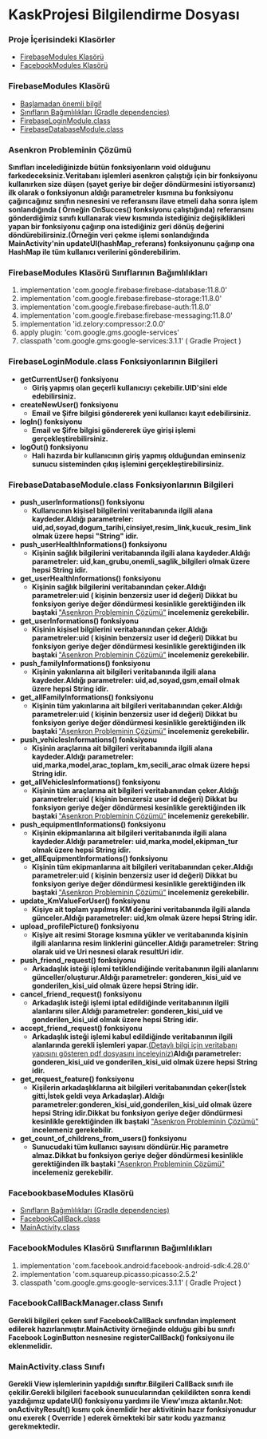 # KaskProjesi Bilgilendirme Dosyası

<h3>Proje İçerisindeki Klasörler</h3>
<ul>
  <li><a href="#git_firebaseModules"<b>FirebaseModules Klasörü</b></a></li>
  <li><a href="#git_facebookModules"<b>FacebookModules Klasörü</b></a></li>
</ul>  

<a name="git_firebaseModules"><h3>FirebaseModules Klasörü</h3></a>
<ul>
   <li><a href="#git_firebaseBilgi"<b>Başlamadan önemli bilgi!</b></a></li>
   <li><a href="#git_firebaseBagimliliklar"<b>Sınıfların Bağımlılıkları (Gradle dependencies) </b></a></li>
  <li><a href="#git_firebaseLogin"<b>FirebaseLoginModule.class</b></a></li>
  <li><a href="#git_firebaseDatabase"<b>FirebaseDatabaseModule.class</b></a></li>
</ul>  

<a name="git_firebaseBilgi"><h3>Asenkron Probleminin Çözümü</h3></a>
<b>Sınıfları incelediğinizde bütün fonksiyonların void olduğunu farkedeceksiniz.Veritabanı işlemleri asenkron çalıştığı için bir fonksiyonu kullanırken size düşen (şayet geriye bir değer döndürmesini istiyorsanız) ilk olarak o fonksiyonun aldığı parametreler kısmına bu fonksiyonu çağırıcağınız sınıfın nesnesini ve referansını ilave etmeli daha sonra işlem sonlandığında ( Örneğin OnSucces() fonksiyonu çalıştığında) referansını gönderdiğimiz sınıfı kullanarak view kısmında istediğiniz değişiklikleri yapan bir fonksiyonu çağırıp ona istediğiniz geri dönüş değerini döndürebilirsiniz.(Örneğin veri çekme işlemi sonlandığında MainActivity'nin updateUI(hashMap_referans) fonksiyonunu çağırıp ona HashMap<String> ile tüm kullanıcı verilerini gönderebilirim.</b>

<a name="git_firebaseBagimliliklar"><h3>FirebaseModules Klasörü Sınıflarının Bağımlılıkları</h3></a>
<ol>
  <li>implementation 'com.google.firebase:firebase-database:11.8.0'</li>
  <li>implementation 'com.google.firebase:firebase-storage:11.8.0'</li>
  <li>implementation 'com.google.firebase:firebase-auth:11.8.0'</li>
  <li>implementation 'com.google.firebase:firebase-messaging:11.8.0'</li>
  <li> implementation 'id.zelory:compressor:2.0.0'</li>
  <li>apply plugin: 'com.google.gms.google-services'</li>
  <li>classpath 'com.google.gms:google-services:3.1.1' ( Gradle Project )</li>
</ol> 
  
<a name="git_firebaseLogin"><h3>FirebaseLoginModule.class Fonksiyonlarının Bilgileri</h3></a>
<ul>
  <li><b>getCurrentUser() fonksiyonu</b>
    <ul><li><b>Giriş yapmış olan geçerli kullanıcıyı çekebilir.UID'sini elde edebilirsiniz.</b></li></ul></li>
   <li><b>createNewUser() fonksiyonu</b>
    <ul><li><b>Email ve Şifre bilgisi göndererek yeni kullanıcı kayıt edebilirsiniz.</b></li></ul></li>
   <li><b>logIn() fonksiyonu</b>
    <ul><li><b>Email ve Şifre bilgisi göndererek üye girişi işlemi gerçekleştirebilirsiniz.</b></li></ul></li>
    <li><b>logOut() fonksiyonu</b>
    <ul><li><b>Hali hazırda bir kullanıcının giriş yapmış olduğundan eminseniz sunucu sisteminden çıkış işlemini gerçekleştirebilirsiniz.</b></li></ul></li>
</ul>  

<a name="git_firebaseDatabase"><h3>FirebaseDatabaseModule.class Fonksiyonlarının Bilgileri</h3></a>
<ul>
  <li><b>push_userInformations() fonksiyonu</b>
    <ul><li><b>Kullanıcının kişisel bilgilerini veritabanında ilgili alana kaydeder.Aldığı parametreler: uid,ad,soyad,dogum_tarihi,cinsiyet,resim_link,kucuk_resim_link olmak üzere hepsi "String" idir.</b></li></ul></li>
   <li><b> push_userHealthInformations() fonksiyonu</b>
    <ul><li><b>Kişinin sağlık bilgilerini veritabanında ilgili alana kaydeder.Aldığı parametreler: uid,kan_grubu,onemli_saglik_bilgileri olmak üzere hepsi String idir.</b></li></ul></li>
   <li><b>get_userHealthInformations() fonksiyonu</b>
    <ul><li><b>Kişinin sağlık bilgilerini veritabanından çeker.Aldığı parametreler:uid ( kişinin benzersiz user id değeri) Dikkat bu fonksiyon geriye değer döndürmesi kesinlikle gerektiğinden ilk baştaki </b><a href="#git_firebaseBilgi"<b>"Asenkron Probleminin Çözümü"</b></a><b> incelemeniz gerekebilir.</b></li></ul></li>
   <li><b>get_userInformations() fonksiyonu</b>
    <ul><li><b>Kişinin kişisel bilgilerini veritabanından çeker.Aldığı parametreler:uid ( kişinin benzersiz user id değeri) Dikkat bu fonksiyon geriye değer döndürmesi kesinlikle gerektiğinden ilk baştaki </b><a href="#git_firebaseBilgi"<b>"Asenkron Probleminin Çözümü"</b></a><b> incelemeniz gerekebilir.</b></li></ul></li>
 <li><b> push_familyInformations() fonksiyonu</b>
    <ul><li><b>Kişinin yakınlarına ait bilgileri veritabanında ilgili alana kaydeder.Aldığı parametreler: uid,ad,soyad,gsm,email olmak üzere hepsi String idir.</b></li></ul></li>
<li><b>get_allFamilyInformations() fonksiyonu</b>
    <ul><li><b>Kişinin tüm yakınlarına ait bilgileri veritabanından çeker.Aldığı parametreler:uid ( kişinin benzersiz user id değeri) Dikkat bu fonksiyon geriye değer döndürmesi kesinlikle gerektiğinden ilk baştaki </b><a href="#git_firebaseBilgi"<b>"Asenkron Probleminin Çözümü"</b></a><b> incelemeniz gerekebilir.</b></li></ul></li>
    <li><b> push_vehiclesInformations() fonksiyonu</b>
    <ul><li><b>Kişinin araçlarına ait bilgileri veritabanında ilgili alana kaydeder.Aldığı parametreler: uid,marka,model,arac_toplam_km,secili_arac olmak üzere hepsi String idir.</b></li></ul></li>
    <li><b>get_allVehiclesInformations() fonksiyonu</b>
    <ul><li><b>Kişinin tüm araçlarına ait bilgileri veritabanından çeker.Aldığı parametreler:uid ( kişinin benzersiz user id değeri) Dikkat bu fonksiyon geriye değer döndürmesi kesinlikle gerektiğinden ilk baştaki </b><a href="#git_firebaseBilgi"<b>"Asenkron Probleminin Çözümü"</b></a><b> incelemeniz gerekebilir.</b></li></ul></li>
    <li><b> push_equipmentInformations() fonksiyonu</b>
    <ul><li><b>Kişinin ekipmanlarına ait bilgileri veritabanında ilgili alana kaydeder.Aldığı parametreler: uid,marka,model,ekipman_tur olmak üzere hepsi String idir.</b></li></ul></li>
    <li><b> get_allEquipmentInformations() fonksiyonu</b>
    <ul><li><b>Kişinin tüm ekipmanlarına ait bilgileri veritabanından çeker.Aldığı parametreler:uid ( kişinin benzersiz user id değeri) Dikkat bu fonksiyon geriye değer döndürmesi kesinlikle gerektiğinden ilk baştaki </b><a href="#git_firebaseBilgi"<b>"Asenkron Probleminin Çözümü"</b></a><b> incelemeniz gerekebilir.</b></li></ul></li>
     <li><b> update_KmValueForUser() fonksiyonu</b>
    <ul><li><b>Kişiye ait toplam yapılmış KM değerini veritabanında ilgili alanda günceler.Aldığı parametreler: uid,km olmak üzere hepsi String idir.</b></li></ul></li>
    <li><b> upload_profilePicture() fonksiyonu</b>
    <ul><li><b>Kişiye ait resimi Storage kısmına yükler ve veritabanında kişinin ilgili alanlarına resim linklerini günceller.Aldığı parametreler: String olarak uid ve Uri nesnesi olarak resultUri idir.</b></li></ul></li>
    <li><b>push_friend_request() fonksiyonu</b>
    <ul><li><b>Arkadaşlık isteği işlemi tetiklendiğinde veritabanının ilgili alanlarını günceller/oluşturur.Aldığı parametreler:
      gonderen_kisi_uid ve gonderilen_kisi_uid olmak üzere hepsi String idir.</b></li></ul></li>
     <li><b>cancel_friend_request() fonksiyonu</b>
    <ul><li><b>Arkadaşlık isteği işlemi iptal edildiğinde veritabanının ilgili alanlarını siler.Aldığı parametreler:
      gonderen_kisi_uid ve gonderilen_kisi_uid olmak üzere hepsi String idir.</b></li></ul></li>
      <li><b>accept_friend_request() fonksiyonu</b>
    <ul><li><b>Arkadaşlık isteği işlemi kabul edildiğinde veritabanının ilgili alanlarında gerekli işlemleri yapar.</b><a href="https://drive.google.com/open?id=1G623sNkfz6zT_ehYAmAtICOb4JFyeLry"<b>(Detaylı bilgi için veritabanı yapısını gösteren pdf dosyasını inceleyiniz)</b></a><b>Aldığı parametreler:
      gonderen_kisi_uid ve gonderilen_kisi_uid olmak üzere hepsi String idir.</b></li></ul></li>
      <li><b> get_request_feature() fonksiyonu</b>
    <ul><li><b>Kişilerin arkadaşlıklarına ait bilgileri veritabanından çeker(İstek gitti,İstek geldi veya Arkadaşlar).Aldığı parametreler:gonderen_kisi_uid,gonderilen_kisi_uid olmak üzere hepsi String idir.Dikkat bu fonksiyon geriye değer döndürmesi kesinlikle gerektiğinden ilk baştaki </b><a href="#git_firebaseBilgi"<b>"Asenkron Probleminin Çözümü"</b></a><b> incelemeniz gerekebilir.</b></li></ul></li>
     <li><b> get_count_of_childrens_from_users() fonksiyonu</b>
    <ul><li><b>Sunucudaki tüm kullanıcı sayısını döndürür.Hiç parametre almaz.Dikkat bu fonksiyon geriye değer döndürmesi kesinlikle gerektiğinden ilk baştaki </b><a href="#git_firebaseBilgi"<b>"Asenkron Probleminin Çözümü"</b></a><b> incelemeniz gerekebilir.</b></li></ul></li>
    
</ul>
<a name="git_facebookModules"><h3>FacebookbaseModules Klasörü</h3></a>
<ul>
   <li><a href="#git_facebookBagimliliklar"<b>Sınıfların Bağımlılıkları (Gradle dependencies) </b></a></li>
  <li><a href="#git_facebokCallBack"<b>FacebookCallBack.class</b></a></li>
  <li><a href="#git_facebookMainActivity"<b>MainActivity.class</b></a></li>
</ul>


<a name="git_facebookBagimliliklar"><h3>FacebookModules Klasörü Sınıflarının Bağımlılıkları</h3></a>
<ol>
  <li>implementation 'com.facebook.android:facebook-android-sdk:4.28.0'</li>
  <li>implementation 'com.squareup.picasso:picasso:2.5.2'</li>
  <li>classpath 'com.google.gms:google-services:3.1.1' ( Gradle Project )</li>
</ol> 

<a name="git_facebokCallBack"><h3>FacebookCallBackManager.class Sınıfı</h3></a>
<b>Gerekli bilgileri çeken sınıf FacebookCallBack sınıfından implement edilerek hazırlanmıştır.MainActivity örneğinde olduğu gibi bu sınıfı Facebook LoginButton nesnesine registerCallBack() fonksiyonu ile eklenmelidir.</b>

<a name="git_facebookMainActivity"><h3>MainActivity.class Sınıfı</h3></a>
<b>Gerekli View işlemlerinin yapıldığı sınıftır.Bilgileri CallBack sınıfı ile çekilir.Gerekli bilgileri facebook sunucularından çekildikten sonra kendi yazdığımız updateUI() fonksiyonu yardımı ile View'ımıza aktarılır.Not: onActivityResult() kısmı çok önemlidir her aktivitinin hazır fonksiyonudur onu exerek ( Override ) ederek örnekteki bir satır kodu yazmanız gerekmektedir. </b>


